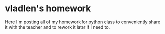 # vladlen's homework

Here I'm posting all of my homework for python class to conveniently share it with the teacher and to rework it later if I need to.
